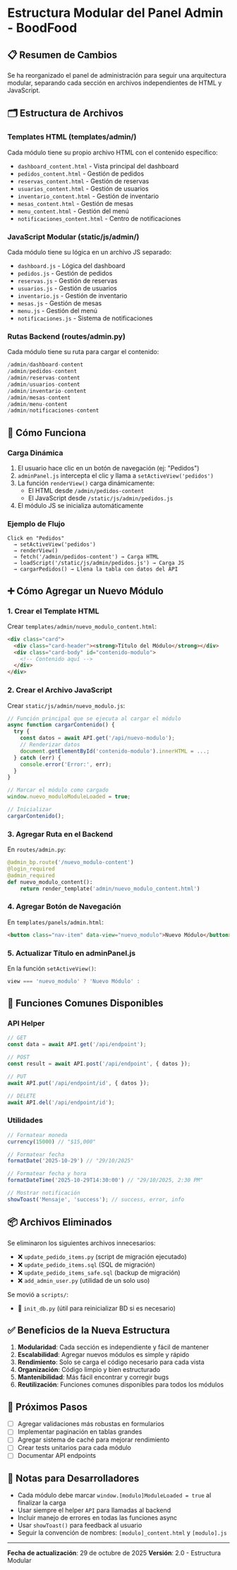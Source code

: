 # Estructura Modular del Panel Admin - BoodFood

## 📋 Resumen de Cambios

Se ha reorganizado el panel de administración para seguir una arquitectura modular, separando cada sección en archivos independientes de HTML y JavaScript.

## 🗂️ Estructura de Archivos

### Templates HTML (templates/admin/)
Cada módulo tiene su propio archivo HTML con el contenido específico:

- `dashboard_content.html` - Vista principal del dashboard
- `pedidos_content.html` - Gestión de pedidos
- `reservas_content.html` - Gestión de reservas  
- `usuarios_content.html` - Gestión de usuarios
- `inventario_content.html` - Gestión de inventario
- `mesas_content.html` - Gestión de mesas
- `menu_content.html` - Gestión del menú
- `notificaciones_content.html` - Centro de notificaciones

### JavaScript Modular (static/js/admin/)
Cada módulo tiene su lógica en un archivo JS separado:

- `dashboard.js` - Lógica del dashboard
- `pedidos.js` - Gestión de pedidos
- `reservas.js` - Gestión de reservas
- `usuarios.js` - Gestión de usuarios
- `inventario.js` - Gestión de inventario
- `mesas.js` - Gestión de mesas
- `menu.js` - Gestión del menú
- `notificaciones.js` - Sistema de notificaciones

### Rutas Backend (routes/admin.py)
Cada módulo tiene su ruta para cargar el contenido:

```python
/admin/dashboard-content
/admin/pedidos-content
/admin/reservas-content
/admin/usuarios-content
/admin/inventario-content
/admin/mesas-content
/admin/menu-content
/admin/notificaciones-content
```

## 🔄 Cómo Funciona

### Carga Dinámica
1. El usuario hace clic en un botón de navegación (ej: "Pedidos")
2. `adminPanel.js` intercepta el clic y llama a `setActiveView('pedidos')`
3. La función `renderView()` carga dinámicamente:
   - El HTML desde `/admin/pedidos-content`
   - El JavaScript desde `/static/js/admin/pedidos.js`
4. El módulo JS se inicializa automáticamente

### Ejemplo de Flujo
```
Click en "Pedidos" 
  → setActiveView('pedidos')
  → renderView()
  → fetch('/admin/pedidos-content') → Carga HTML
  → loadScript('/static/js/admin/pedidos.js') → Carga JS
  → cargarPedidos() → Llena la tabla con datos del API
```

## ➕ Cómo Agregar un Nuevo Módulo

### 1. Crear el Template HTML
Crear `templates/admin/nuevo_modulo_content.html`:
```html
<div class="card">
  <div class="card-header"><strong>Título del Módulo</strong></div>
  <div class="card-body" id="contenido-modulo">
    <!-- Contenido aquí -->
  </div>
</div>
```

### 2. Crear el Archivo JavaScript
Crear `static/js/admin/nuevo_modulo.js`:
```javascript
// Función principal que se ejecuta al cargar el módulo
async function cargarContenido() {
  try {
    const datos = await API.get('/api/nuevo-modulo');
    // Renderizar datos
    document.getElementById('contenido-modulo').innerHTML = ...;
  } catch (err) {
    console.error('Error:', err);
  }
}

// Marcar el módulo como cargado
window.nuevo_moduloModuleLoaded = true;

// Inicializar
cargarContenido();
```

### 3. Agregar Ruta en el Backend
En `routes/admin.py`:
```python
@admin_bp.route('/nuevo_modulo-content')
@login_required
@admin_required
def nuevo_modulo_content():
    return render_template('admin/nuevo_modulo_content.html')
```

### 4. Agregar Botón de Navegación
En `templates/panels/admin.html`:
```html
<button class="nav-item" data-view="nuevo_modulo">Nuevo Módulo</button>
```

### 5. Actualizar Título en adminPanel.js
En la función `setActiveView()`:
```javascript
view === 'nuevo_modulo' ? 'Nuevo Módulo' :
```

## 🎨 Funciones Comunes Disponibles

### API Helper
```javascript
// GET
const data = await API.get('/api/endpoint');

// POST
const result = await API.post('/api/endpoint', { datos });

// PUT
await API.put('/api/endpoint/id', { datos });

// DELETE
await API.del('/api/endpoint/id');
```

### Utilidades
```javascript
// Formatear moneda
currency(15000) // "$15,000"

// Formatear fecha
formatDate('2025-10-29') // "29/10/2025"

// Formatear fecha y hora
formatDateTime('2025-10-29T14:30:00') // "29/10/2025, 2:30 PM"

// Mostrar notificación
showToast('Mensaje', 'success'); // success, error, info
```

## 📦 Archivos Eliminados

Se eliminaron los siguientes archivos innecesarios:
- ❌ `update_pedido_items.py` (script de migración ejecutado)
- ❌ `update_pedido_items.sql` (SQL de migración)
- ❌ `update_pedido_items_safe.sql` (backup de migración)
- ❌ `add_admin_user.py` (utilidad de un solo uso)

Se movió a `scripts/`:
- 📁 `init_db.py` (útil para reinicializar BD si es necesario)

## ✅ Beneficios de la Nueva Estructura

1. **Modularidad**: Cada sección es independiente y fácil de mantener
2. **Escalabilidad**: Agregar nuevos módulos es simple y rápido
3. **Rendimiento**: Solo se carga el código necesario para cada vista
4. **Organización**: Código limpio y bien estructurado
5. **Mantenibilidad**: Más fácil encontrar y corregir bugs
6. **Reutilización**: Funciones comunes disponibles para todos los módulos

## 🚀 Próximos Pasos

- [ ] Agregar validaciones más robustas en formularios
- [ ] Implementar paginación en tablas grandes
- [ ] Agregar sistema de caché para mejorar rendimiento
- [ ] Crear tests unitarios para cada módulo
- [ ] Documentar API endpoints

## 📝 Notas para Desarrolladores

- Cada módulo debe marcar `window.[modulo]ModuleLoaded = true` al finalizar la carga
- Usar siempre el helper `API` para llamadas al backend
- Incluir manejo de errores en todas las funciones async
- Usar `showToast()` para feedback al usuario
- Seguir la convención de nombres: `[modulo]_content.html` y `[modulo].js`

---

**Fecha de actualización**: 29 de octubre de 2025
**Versión**: 2.0 - Estructura Modular
